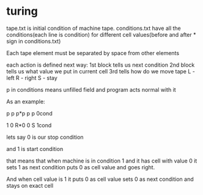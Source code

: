 # turing
tape.txt is initial condition of machine tape.
conditions.txt have all the conditions(each line is condition) for different cell values(before and after * sign in conditions.txt)

Each tape element must be separated by space from other elements

each action is defined next way:
1st block tells us next condition
2nd block tells us what value we put in current cell
3rd tells how do we move tape L - left R - right S - stay

p in conditions means unfilled field and program acts normal with it

As an example:

p p p*p p p    0cond

1 0 R*0 0 S    1cond

lets say 0 is our stop condition

and 1 is start condition

that means that when machine is in condition 1 and it has cell with value 0 it sets 1 as next condition puts 0 as cell value and goes right.

And when cell value is 1 it puts 0 as cell value sets 0 as next condition and stays on exact cell
